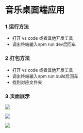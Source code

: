 # 音乐桌面端应用

### 1.运行方法

* 打开 vs code 或者其他开发工具
* 调出终端输入npm run dev后回车

### 2.打包方法

* 打开 vs code 或者其他开发工具
* 调出终端输入npm run build后回车
* 找到对应文件夹

### 3.页面展示

![](D:\electron\music-app\作品展示\Snipaste_2025-08-29_13-58-55.png)

![](D:\electron\music-app\作品展示\Snipaste_2025-08-29_13-59-49.png)

![](D:\electron\music-app\作品展示\Snipaste_2025-08-29_14-00-35.png)